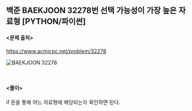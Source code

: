 ## 백준 BAEKJOON 32278번 선택 가능성이 가장 높은 자료형 [PYTHON/파이썬]

#### <문제 출처><br>
https://www.acmicpc.net/problem/32278

![BAEKJOON 32278](https://img1.daumcdn.net/thumb/R1280x0/?scode=mtistory2&fname=https%3A%2F%2Fblog.kakaocdn.net%2Fdn%2FFKb8O%2FbtsKfLwUnb6%2Fpl7xjz8laXFW6MxT72e2cK%2Fimg.png)

<br>

#### <풀이><br>

if 문을 통해 어느 자료형에 해당되는지 확인하면 된다.  